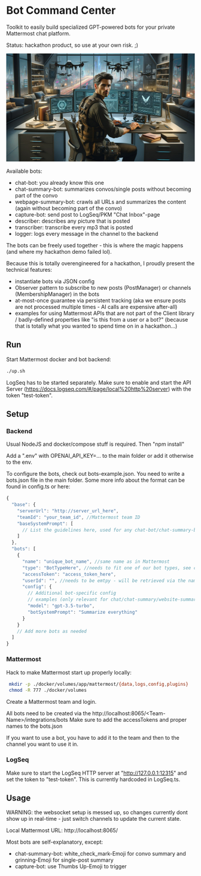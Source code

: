 # Bot Command Center

Toolkit to easily build specialized GPT-powered bots for your private Mattermost chat platform.

Status: hackathon product, so use at your own risk. ;)

![command](command.jpeg)

Available bots:

- chat-bot: you already know this one
- chat-summary-bot: summarizes convos/single posts without becoming part of the convo
- webpage-summary-bot: crawls all URLs and summarizes the content (again without becoming part of the convo)
- capture-bot: send post to LogSeq/PKM "Chat Inbox"-page
- describer: describes any picture that is posted
- transcriber: transcribe every mp3 that is posted
- logger: logs every message in the channel to the backend

The bots can be freely used together - this is where the magic happens (and where my hackathon demo failed lol).

Because this is totally overengineered for a hackathon, I proudly present the technical features:

- instantiate bots via JSON config
- Observer pattern to subscribe to new posts (PostManager) or channels (MembershipManager) in the bots
- at-most-once guarantee via persistent tracking (aka we ensure posts are not processed multiple times - AI calls are expensive after-all)
- examples for using Mattermost APIs that are not part of the Client library / badly-defined properties like "is this from a user or a bot?" (because that is totally what you wanted to spend time on in a hackathon...)

## Run

Start Mattermost docker and bot backend:

```bash
./up.sh
```

LogSeq has to be started separately. Make sure to enable and start the API Server (https://docs.logseq.com/#/page/local%20http%20server) with the token "test-token".

## Setup

### Backend

Usual NodeJS and docker/compose stuff is required. Then "npm install"

Add a ".env" with OPENAI_API_KEY=... to the main folder or add it otherwise to the env.

To configure the bots, check out bots-example.json. You need to write a bots.json file in the main folder.
Some more info about the format can be found in config.ts or here:

```js
{
  "base": {
    "serverUrl": "http://server_url_here",
    "teamId": "your_team_id", //Mattermost team ID
    "baseSystemPrompt": [
      // List the guidelines here, used for any chat-bot/chat-summary-bot
    ]
  },
  "bots": [
    {
      "name": "unique_bot_name", //same name as in Mattermost
      "type": "BotTypeHere", //needs to fit one of our bot types, see config.ts
      "accessToken": "access_token_here",
      "userId": "", //needs to be emtpy - will be retrieved via the name
      "config": {
        // Additional bot-specific config
        // examples (only relevant for chat/chat-summary/website-summary):
        "model": "gpt-3.5-turbo",
        "botSystemPrompt": "Summarize everything"
      }
    }
    // Add more bots as needed
  ]
}
```

### Mattermost

Hack to make Mattermost start up properly locally:

```bash
 mkdir -p ./docker/volumes/app/mattermost/{data,logs,config,plugins}
 chmod -R 777 ./docker/volumes
```

Create a Mattermost team and login.

All bots need to be created via the http://localhost:8065/<Team-Name\>/integrations/bots
Make sure to add the accessTokens and proper names to the bots.json

If you want to use a bot, you have to add it to the team and then to the channel you want to use it in.

### LogSeq

Make sure to start the LogSeq HTTP server at "http://127.0.0.1:12315" and set the token to "test-token".
This is currently hardcoded in LogSeq.ts.

## Usage

WARNING: the websocket setup is messed up, so changes currently dont show up in real-time - just switch channels to update the current state.

Local Mattermost URL: http://localhost:8065/

Most bots are self-explanatory, except:

- chat-summary-bot: white_check_mark-Emoji for convo summary and grinning-Emoji for single-post summary
- capture-bot: use Thumbs Up-Emoji to trigger
